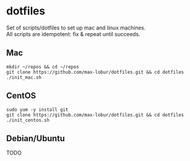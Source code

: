 # dotfiles
Set of scripts/dotfiles to set up mac and linux machines.  
All scripts are idempotent: fix & repeat until succeeds.  

## Mac
```
mkdir ~/repos && cd ~/repos
git clone https://github.com/max-lobur/dotfiles.git && cd dotfiles
./init_mac.sh
```

## CentOS
```
sudo yum -y install git
git clone https://github.com/max-lobur/dotfiles.git && cd dotfiles
./init_centos.sh
```

## Debian/Ubuntu
TODO
